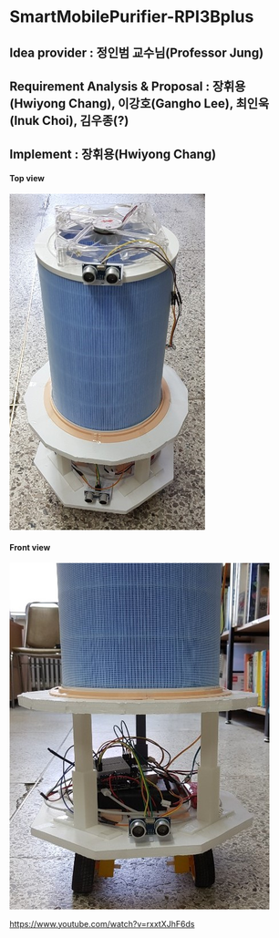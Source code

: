 # SmartMobilePurifier-RPI3Bplus

## Idea provider : 정인범 교수님(Professor Jung)
## Requirement Analysis & Proposal : 장휘용(Hwiyong Chang), 이강호(Gangho Lee), 최인욱(Inuk Choi), 김우종(?)
## Implement : 장휘용(Hwiyong Chang)

#### Top view
![ex_screenshot](./image/TopView.jpg)

#### Front view
![ex_screenshot](./image/FrontView.jpg)

https://www.youtube.com/watch?v=rxxtXJhF6ds
